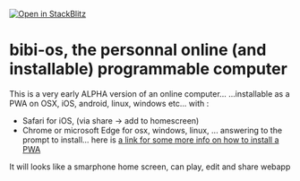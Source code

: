 [![Open in StackBlitz](https://developer.stackblitz.com/img/open_in_stackblitz.svg)](https://stackblitz.com/~/github.com/bibisixtynine/bibi-os)

# bibi-os, the personnal online (and installable) programmable computer

This is a very early ALPHA version of an online computer... 
...installable as a PWA on OSX, iOS, android, linux, windows etc... with :
- Safari for iOS, (via share -> add to homescreen)
- Chrome or microsoft Edge for osx, windows, linux, ... answering to the prompt to install...
here is [a link for some more info on how to install a PWA](https://www.cdc.gov/niosh/mining/content/hearingloss/installPWA.html#:~:text=If%20the%20site%20is%20a,the%20%22three%20dot%22%20menu.)

It will looks like a smarphone home screen, can play, edit and share webapp
